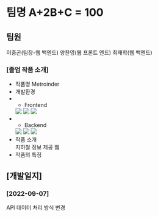 # 팀명 A+2B+C = 100

## 팀원

이중곤(팀장-웹 백엔드)  양찬영(웹 프론트 엔드)  최재학(웹 백엔드)  

### [졸업 작품 소개]
- 작품명
Metroinder  
- 개발환경 
- - Frontend 
  <img src="https://img.shields.io/badge/html5-E34F26?style=for-the-badge&logo=html5&logoColor=white"> 
  <img src="https://img.shields.io/badge/css-1572B6?style=for-the-badge&logo=css3&logoColor=white"> 
  <img src="https://img.shields.io/badge/javascript-F7DF1E?style=for-the-badge&logo=javascript&logoColor=white"> 
- - Backend  
  <img src="https://img.shields.io/badge/java-007396?style=for-the-badge&logo=java&logoColor=white">
  <img src="https://img.shields.io/badge/spring-6DB33F?style=for-the-badge&logo=spring&logoColor=white"> 
  <img src="https://img.shields.io/badge/mysql-4479A1?style=for-the-badge&logo=mysql&logoColor=white">  
- 작품 소개  
지하철 정보 제공 웹
- 작품의 특징


## [개발일지]

### [2022-09-07]
API 데이터 처리 방식 변경
